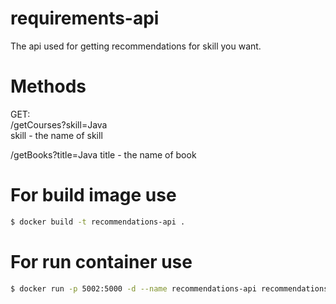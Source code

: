# requirements-api

The api used for getting recommendations for skill you want.

# Methods

GET:<br>
/getCourses?skill=Java<br>
skill - the name of skill

/getBooks?title=Java
title - the name of book

# For build image use 

```sh
$ docker build -t recommendations-api .
```

# For run container use

```sh
$ docker run -p 5002:5000 -d --name recommendations-api recommendations-api
```
